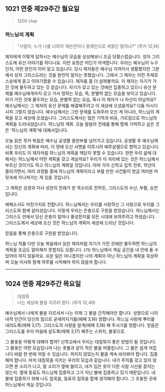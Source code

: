 ## 1021 연중 제29주간 월요일

> 1200 char

### 하느님의 계획  

> "사람아, 누가 나를 너희의 재판관이나 중재인으로 세웠단 말이냐?” (루카 12,14)

제자에게 이렇게 답하시는 예수님의 모습을 상상해보니 조금 당황스럽습니다. 성자 그리스도께 유산 이야기를 하다니요. 이런 요청은 어딘가 어색합니다. 우리는 예수님이 누구인지, 어떤 분인지 이미 알고 있습니다. 당시 제자들은 예수님 가까이서 생활했지만 그분께서 성자 그리스도라는 것을 완전히 알지는 못했습니다. 그래서 그 제자는 이런 주제로 스승에게 묻고 이야기했을 수 있습니다.
제자를 좀 더 살펴볼까요. 이 제자는 자기가 가진 것에 몰두하고 있는 것 같습니다. 자기가 갖고 있는 것에만 집중하고 있으니 유산 문제를 예수님에게까지 갖고 가서 청하는 모습, 즉, 분별력 없는 모습을 보이고 있습니다. 
자기 가진 것에 몰두하는 모습, 분별력 없는 모습, 혹시 이 제자가 나 자신이 아닐까요?
예수님께서는 그 제자의 유산 문제를 해결해주려고 이 세상에 오셨을까요? 다들 아시다시피 그렇지 않습니다. 예수님께서는 그런 문제를 도와주러 오신 게 아니라, 하느님의 계획을 갖고 세상에 오셨습니다. 
그리스도께서는 많은 기적과 비유, 가르침으로 하느님의 계획을 드러내셨습니다.
하느님의 계획. 오늘 말씀의 전례를 통해 함께 기억하고 싶은 것은 '하느님의 계획'에 대해서입니다. 


오늘 읽은 루카 복음은 예수님 공생활 중반부를 넘어가고 있습니다.  공생활 후 예수님께서는 당신의 계획에 따라, 이 땅에 오신 사명을 이루시려 예루살렘으로 향하고 있습니다. 
비록 우리도 이 제자처럼 하느님의 계획을 깨닫지 못할 수 있습니다.
한편 우리 삶에 대해서는 하느님께서 어떤 계획을 갖고 계실까요? 우리가 이 자리에 있는 것은 하느님께서 부르신 것이기도 하고 하느님의 계획일 것입니다. 아마 각자 신학교 입학 전후, 학년이 올라가면서, 여러 과정들 중에 하느님의 계획이라고 부를 만한 사건들이 방금 여러분 머릿속에 지나쳐가는 게 있을 것입니다.

그 계획은 성경과 미사 성찬의 전례가 한 목소리로 전하듯, 그리스도의 수난, 부활, 승천입니다.

에페소서도 마찬가지로 전합니다. 하느님께서는 우리를 사랑하신 그 사랑으로 우리를 그리스도와 함께 살리셨습니다. 이렇게 우리는 은총으로 구원을 받았습니다. 
하느님께서는 그리스도 안에서 당신 은총이 얼마나 풍성한지를 모든 시대에 보여주려고 하셨습니다.
그리스도께서 세상에 오신 것은 하느님의 계획이 세상에 드러난 것입니다.

믿음을 통해 은총으로 구원을 받았습니다. 

하느님 작품
다만 오늘 복음에서 읽은 제자처럼 자기가 가진 것에만 몰두하면 하느님의 계획을 조금도 알아채지 못할지도 모릅니다. (가) 하느님께서 계실 공간을 내 안에 둘 수 있어야 하지 않을까요. 
쉬운 일은 아니겠지만 나의 계획이 아닌 하느님의 계획을 묵상하며 오늘 미사와 함께 하루를 시작해야 하지 않을까 합니다. 



----

## 1024 연중 제29주간 목요일

> 대침묵  
> 나는 세상에 불을 지르러 왔다. (루카 12,49)


예수님께서 나에게 불을 지르셔서 나는 이제 그 불을 간직해야만 합니다.
성령으로 나의 내적 인간이 당신의 힘으로 굳세어지기를(에페 3,16) 청합니다. 하느님 사랑에 뿌리를 내리도록(에페 3,17). 그리스도의 사랑을 알게(에페 3,18) 해 주시기를 청합니다.
믿음은 그리스도를 우리 마음에 살도록(에페 3,17) 해주는 스위치, 불꽃으로.

그 불꽃을 어떻게 대해야 할까?
신학교에서 우리는 대침묵이 좋은 방법이 될 것입니다.
그 불꽃은 어떤 모습입니까
나는 촛불과 같이 작은 불을 떠올립니다.
그 불은 쉽게 꺼집니다
바람 한 번에 꺼질 수 있습니다.
꺼지지 않았는지 불을 계속 바라봐야 합니다. 집중해야 합니다.
마치 대침묵을 지키는 우리의 모습과 같습니다.
내가 주의를 갖고 있지 않으면 문 소리가 나고, 말 소리가 옆에 들리고, 내가 입은 옷이 다른 사람 시선을 끌지는 않는지. 옆에 동료도 하느님께 집중하고 그가 지닌 불에 집중하고 있기 때문입니다. 내 불에 집중하기 위해 나도 침묵을, 동료의 침묵을 함께 생각해야 합니다. 그 조용한 곳에 하느님께서 계실 것입니다.
